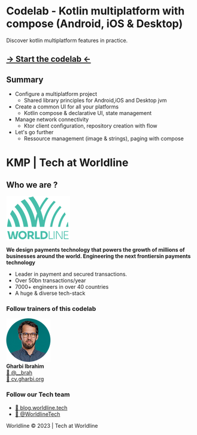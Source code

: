# Codelab - Kotlin multiplatform with compose  (Android, iOS & Desktop)

Discover kotlin multiplatform features in practice.

## [→ Start the codelab ←](https://worldline.github.io/learning-kotlin-multiplatform/)

## Summary 
* Configure a multiplatform project 
    * Shared library principles for Android,iOS and Desktop jvm 
* Create a common UI for all your platforms 
    * Kotlin compose & declarative UI, state management 
* Manage network connectivity 
    * Ktor client configuration, repository creation with flow 
* Let's go further
    * Ressource management (image & strings), paging with compose 

# KMP | Tech at Worldline
## Who we are ?

![avatar](docs/src/assets/images/logo_worldline.png)  

**We design payments technology that powers the growth of millions​ of businesses around the world. Engineering the next frontiers​ in payments technology​**  
* Leader in payment and secured transactions. ​ 
* Over 50bn transactions/year​
* 7000+ engineers​ in over 40 countries​
* A huge & diverse​ tech-stack

### Follow trainers of this codelab

![avatar](docs/src/assets/images/avatar.png)  
**Gharbi Ibrahim**  
[🔗 @__brah​](https://twitter.com/__brah)  
[🔗 cv.gharbi.org](http://blog.worldline.tech)

### Follow our Tech team

* [🔗 blog.worldline.tech](http://blog.worldline.tech)
* [🔗 @WorldlineTech​](https://twitter.com/worldlinetech)

Worldline © 2023 | Tech at Worldline
